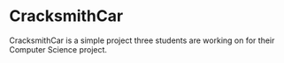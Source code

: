 # CracksmithCar
CracksmithCar is a simple project three students are working on for their Computer Science project.

